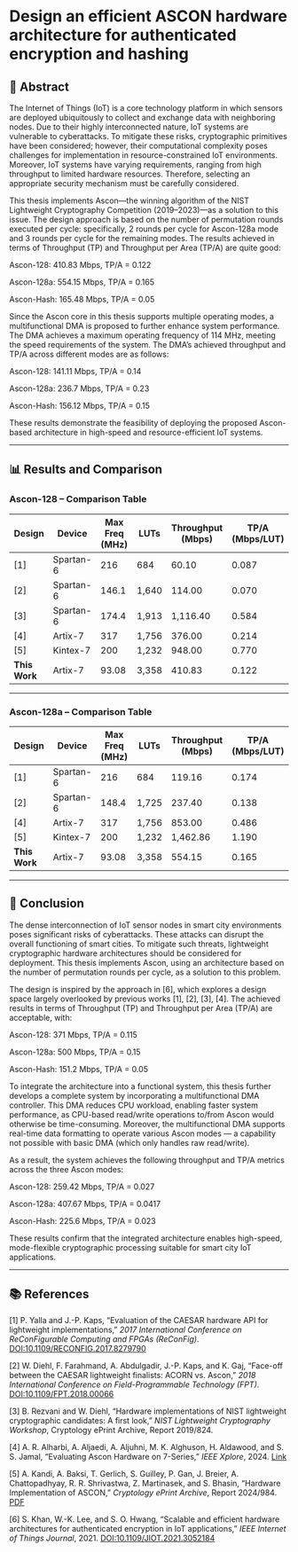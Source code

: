 # Design an efficient ASCON hardware architecture for authenticated encryption and hashing

## 📘 Abstract
The Internet of Things (IoT) is a core technology platform in which sensors are deployed ubiquitously to collect and exchange data with neighboring nodes. Due to their highly interconnected nature, IoT systems are vulnerable to cyberattacks. To mitigate these risks, cryptographic primitives have been considered; however, their computational complexity poses challenges for implementation in resource-constrained IoT environments. Moreover, IoT systems have varying requirements, ranging from high throughput to limited hardware resources. Therefore, selecting an appropriate security mechanism must be carefully considered.

This thesis implements Ascon—the winning algorithm of the NIST Lightweight Cryptography Competition (2019–2023)—as a solution to this issue. The design approach is based on the number of permutation rounds executed per cycle: specifically, 2 rounds per cycle for Ascon-128a mode and 3 rounds per cycle for the remaining modes. The results achieved in terms of Throughput (TP) and Throughput per Area (TP/A) are quite good:

Ascon-128: 410.83 Mbps, TP/A = 0.122

Ascon-128a: 554.15 Mbps, TP/A = 0.165

Ascon-Hash: 165.48 Mbps, TP/A = 0.05

Since the Ascon core in this thesis supports multiple operating modes, a multifunctional DMA is proposed to further enhance system performance. The DMA achieves a maximum operating frequency of 114 MHz, meeting the speed requirements of the system. The DMA’s achieved throughput and TP/A across different modes are as follows:

Ascon-128: 141.11 Mbps, TP/A = 0.14

Ascon-128a: 236.7 Mbps, TP/A = 0.23

Ascon-Hash: 156.12 Mbps, TP/A = 0.15

These results demonstrate the feasibility of deploying the proposed Ascon-based architecture in high-speed and resource-efficient IoT systems.

---

## 📊 Results and Comparison

### Ascon-128 – Comparison Table

| Design          | Device      | Max Freq (MHz) | LUTs     | Throughput (Mbps) | TP/A (Mbps/LUT) |
|----------------|-------------|----------------|----------|--------------------|------------------|
| [1]           | Spartan-6   | 216            | 684      | 60.10              | 0.087            |
| [2]           | Spartan-6   | 146.1          | 1,640    | 114.00             | 0.070            |
| [3]           | Spartan-6   | 174.4          | 1,913    | 1,116.40           | 0.584            |
| [4]           | Artix-7     | 317            | 1,756    | 376.00             | 0.214            |
| [5]           | Kintex-7    | 200            | 1,232    | 948.00             | 0.770            |
| **This Work**  | Artix-7     | 93.08          | 3,358    | 410.83             | 0.122            |


---

### Ascon-128a – Comparison Table

| Design          | Device      | Max Freq (MHz) | LUTs     | Throughput (Mbps) | TP/A (Mbps/LUT) |
|----------------|-------------|----------------|----------|--------------------|------------------|
| [1]           | Spartan-6   | 216            | 684      | 119.16             | 0.174            |
| [2]           | Spartan-6   | 148.4          | 1,725    | 237.40             | 0.138            |
| [4]           | Artix-7     | 317            | 1,756    | 853.00             | 0.486            |
| [5]           | Kintex-7    | 200            | 1,232    | 1,462.86           | 1.190            |
| **This Work**  | Artix-7     | 93.08          | 3,358    | 554.15             | 0.165            |


---

## 🧾 Conclusion

The dense interconnection of IoT sensor nodes in smart city environments poses significant risks of cyberattacks. These attacks can disrupt the overall functioning of smart cities. To mitigate such threats, lightweight cryptographic hardware architectures should be considered for deployment. This thesis implements Ascon, using an architecture based on the number of permutation rounds per cycle, as a solution to this problem.

The design is inspired by the approach in [6], which explores a design space largely overlooked by previous works [1], [2], [3], [4]. The achieved results in terms of Throughput (TP) and Throughput per Area (TP/A) are acceptable, with:

Ascon-128: 371 Mbps, TP/A = 0.115

Ascon-128a: 500 Mbps, TP/A = 0.15

Ascon-Hash: 151.2 Mbps, TP/A = 0.05

To integrate the architecture into a functional system, this thesis further develops a complete system by incorporating a multifunctional DMA controller. This DMA reduces CPU workload, enabling faster system performance, as CPU-based read/write operations to/from Ascon would otherwise be time-consuming. Moreover, the multifunctional DMA supports real-time data formatting to operate various Ascon modes — a capability not possible with basic DMA (which only handles raw read/write).

As a result, the system achieves the following throughput and TP/A metrics across the three Ascon modes:

Ascon-128: 259.42 Mbps, TP/A = 0.027

Ascon-128a: 407.67 Mbps, TP/A = 0.0417

Ascon-Hash: 225.6 Mbps, TP/A = 0.023

These results confirm that the integrated architecture enables high-speed, mode-flexible cryptographic processing suitable for smart city IoT applications.

---

## 📚 References

[1] P. Yalla and J.-P. Kaps, “Evaluation of the CAESAR hardware API for lightweight implementations,” *2017 International Conference on ReConFigurable Computing and FPGAs (ReConFig)*. [DOI:10.1109/RECONFIG.2017.8279790](https://doi.org/10.1109/RECONFIG.2017.8279790)

[2] W. Diehl, F. Farahmand, A. Abdulgadir, J.-P. Kaps, and K. Gaj, “Face-off between the CAESAR lightweight finalists: ACORN vs. Ascon,” *2018 International Conference on Field-Programmable Technology (FPT)*. [DOI:10.1109/FPT.2018.00066](https://doi.org/10.1109/FPT.2018.00066)

[3] B. Rezvani and W. Diehl, “Hardware implementations of NIST lightweight cryptographic candidates: A first look,” *NIST Lightweight Cryptography Workshop*, Cryptology ePrint Archive, Report 2019/824.

[4] A. R. Alharbi, A. Aljaedi, A. Aljuhni, M. K. Alghuson, H. Aldawood, and S. S. Jamal, “Evaluating Ascon Hardware on 7-Series,” *IEEE Xplore*, 2024. [Link](https://ieeexplore.ieee.org/stamp/stamp.jsp?arnumber=10701064)

[5] A. Kandi, A. Baksi, T. Gerlich, S. Guilley, P. Gan, J. Breier, A. Chattopadhyay, R. R. Shrivastwa, Z. Martinasek, and S. Bhasin, “Hardware Implementation of ASCON,” *Cryptology ePrint Archive*, Report 2024/984. [PDF](https://eprint.iacr.org/2024/984.pdf)

[6] S. Khan, W.-K. Lee, and S. O. Hwang, “Scalable and efficient hardware architectures for authenticated encryption in IoT applications,” *IEEE Internet of Things Journal*, 2021. [DOI:10.1109/JIOT.2021.3052184](https://doi.org/10.1109/JIOT.2021.3052184)




